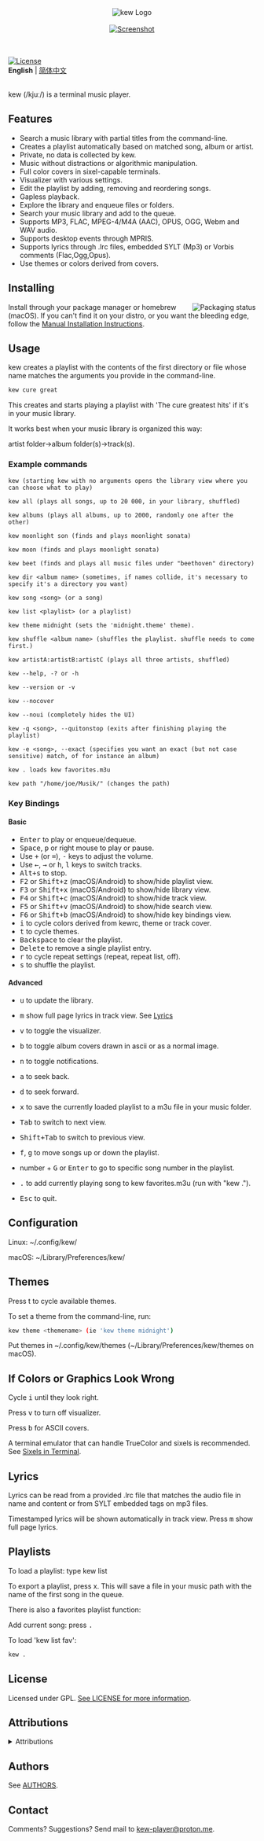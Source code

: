 <div align="center">
  <img src="images/logo.png" alt="kew Logo">
</div>

<br>

<div align="center">
  <a href="https://jenova7.bandcamp.com/album/lost-sci-fi-movie-themes">
    <img src="images/kew.gif" alt="Screenshot">
  </a>
</div>
<br><br>

[![License](https://img.shields.io/github/license/ravachol/kew?color=333333&style=for-the-badge)](./LICENSE)
<br>
**English** | [简体中文](README_zh_CN.md)
<br>
<br>

kew (/kjuː/) is a terminal music player.

## Features

 * Search a music library with partial titles from the command-line.
 * Creates a playlist automatically based on matched song, album or artist.
 * Private, no data is collected by kew.
 * Music without distractions or algorithmic manipulation.
 * Full color covers in sixel-capable terminals.
 * Visualizer with various settings.
 * Edit the playlist by adding, removing and reordering songs.
 * Gapless playback.
 * Explore the library and enqueue files or folders.
 * Search your music library and add to the queue.
 * Supports MP3, FLAC, MPEG-4/M4A (AAC), OPUS, OGG, Webm and WAV audio.
 * Supports desktop events through MPRIS.
 * Supports lyrics through .lrc files, embedded SYLT (Mp3) or Vorbis comments (Flac,Ogg,Opus).
 * Use themes or colors derived from covers.

## Installing

<a href="https://repology.org/project/kew/versions"><img src="https://repology.org/badge/vertical-allrepos/kew.svg" alt="Packaging status" align="right"></a>

Install through your package manager or homebrew (macOS). If you can't find it on your distro, or you want the bleeding edge, follow the [Manual Installation Instructions](docs/MANUAL-INSTALL-INSTRUCTIONS.md).

## Usage

kew creates a playlist with the contents of the first directory or file whose name matches the arguments you provide in the command-line.

```bash
kew cure great
```

This creates and starts playing a playlist with 'The cure greatest hits' if it's in your music library.

It works best when your music library is organized this way:

artist folder->album folder(s)->track(s).

### Example commands

```
kew (starting kew with no arguments opens the library view where you can choose what to play)

kew all (plays all songs, up to 20 000, in your library, shuffled)

kew albums (plays all albums, up to 2000, randomly one after the other)

kew moonlight son (finds and plays moonlight sonata)

kew moon (finds and plays moonlight sonata)

kew beet (finds and plays all music files under "beethoven" directory)

kew dir <album name> (sometimes, if names collide, it's necessary to specify it's a directory you want)

kew song <song> (or a song)

kew list <playlist> (or a playlist)

kew theme midnight (sets the 'midnight.theme' theme).

kew shuffle <album name> (shuffles the playlist. shuffle needs to come first.)

kew artistA:artistB:artistC (plays all three artists, shuffled)

kew --help, -? or -h

kew --version or -v

kew --nocover

kew --noui (completely hides the UI)

kew -q <song>, --quitonstop (exits after finishing playing the playlist)

kew -e <song>, --exact (specifies you want an exact (but not case sensitive) match, of for instance an album)

kew . loads kew favorites.m3u

kew path "/home/joe/Musik/" (changes the path)

 ```

### Key Bindings

#### Basic

* <kbd>Enter</kbd> to play or enqueue/dequeue.
* <kbd>Space</kbd>, <kbd>p</kbd> or right mouse to play or pause.
* Use <kbd>+</kbd> (or <kbd>=</kbd>), <kbd>-</kbd> keys to adjust the volume.
* Use <kbd>←</kbd>, <kbd>→</kbd> or <kbd>h</kbd>, <kbd>l</kbd> keys to switch tracks.
* <kbd>Alt+s</kbd> to stop.
* <kbd>F2</kbd> or <kbd>Shift+z</kbd> (macOS/Android) to show/hide playlist view.
* <kbd>F3</kbd> or <kbd>Shift+x</kbd> (macOS/Android) to show/hide library view.
* <kbd>F4</kbd> or <kbd>Shift+c</kbd> (macOS/Android) to show/hide track view.
* <kbd>F5</kbd> or <kbd>Shift+v</kbd> (macOS/Android) to show/hide search view.
* <kbd>F6</kbd> or <kbd>Shift+b</kbd> (macOS/Android) to show/hide key bindings view.
* <kbd>i</kbd> to cycle colors derived from kewrc, theme or track cover.
* <kbd>t</kbd> to cycle themes.
* <kbd>Backspace</kbd> to clear the playlist.
* <kbd>Delete</kbd> to remove a single playlist entry.
* <kbd>r</kbd> to cycle repeat settings (repeat, repeat list, off).
* <kbd>s</kbd> to shuffle the playlist.

#### Advanced

* <kbd>u</kbd> to update the library.
* <kbd>m</kbd> show full page lyrics in track view. See [Lyrics](#lyrics)
* <kbd>v</kbd> to toggle the visualizer.
* <kbd>b</kbd> to toggle album covers drawn in ascii or as a normal image.
* <kbd>n</kbd> to toggle notifications.
* <kbd>a</kbd> to seek back.
* <kbd>d</kbd> to seek forward.
* <kbd>x</kbd> to save the currently loaded playlist to a m3u file in your music folder.
* <kbd>Tab</kbd> to switch to next view.
* <kbd>Shift+Tab</kbd> to switch to previous view.

* <kbd>f</kbd>, <kbd>g</kbd> to move songs up or down the playlist.
* number + <kbd>G</kbd> or <kbd>Enter</kbd> to go to specific song number in the playlist.
* <kbd>.</kbd> to add currently playing song to kew favorites.m3u (run with "kew .").
* <kbd>Esc</kbd> to quit.

## Configuration

Linux: ~/.config/kew/

macOS: ~/Library/Preferences/kew/

## Themes

Press t to cycle available themes.

To set a theme from the command-line, run:

```bash
kew theme <themename> (ie 'kew theme midnight')
```

Put themes in \~/.config/kew/themes (\~/Library/Preferences/kew/themes on macOS).

## If Colors or Graphics Look Wrong

Cycle <kbd>i</kbd> until they look right.

Press <kbd>v</kbd> to turn off visualizer.

Press <kbd>b</kbd> for ASCII covers.

A terminal emulator that can handle TrueColor and sixels is recommended. See [Sixels in Terminal](https://www.arewesixelyet.com/).

## Lyrics

Lyrics can be read from a provided .lrc file that matches the audio file in name and content or from SYLT embedded tags on mp3 files.

Timestamped lyrics will be shown automatically in track view. Press <kbd>m</kbd> show full page lyrics.

## Playlists

To load a playlist: type kew list <name>

To export a playlist, press x. This will save a file in your music path with the name of the first song in the queue.

There is also a favorites playlist function:

Add current song: press <kbd>.</kbd>

To load 'kew list fav':

```bash
kew .
```

## License

Licensed under GPL. [See LICENSE for more information](./LICENSE).


## Attributions

<details>
<summary>Attributions</summary>

kew makes use of the following great open source projects:

Chafa by Hans Petter Jansson - https://hpjansson.org/chafa/

TagLib by TagLib Team - https://taglib.org/

Faad2 by fabian_deb, knik, menno - https://sourceforge.net/projects/faac/

FFTW by Matteo Frigo and Steven G. Johnson - https://www.fftw.org/

Libopus by Opus - https://opus-codec.org/

Libvorbis by Xiph.org - https://xiph.org/

Miniaudio by David Reid - https://github.com/mackron/miniaudio

Minimp4 by Lieff - https://github.com/lieff/minimp4

Nestegg by Mozilla - https://github.com/mozilla/nestegg

Img_To_Txt by Danny Burrows - https://github.com/danny-burrows/img_to_txt

</details>

## Authors

See [AUTHORS](./docs/AUTHORS.md).

## Contact

Comments? Suggestions? Send mail to kew-player@proton.me.
